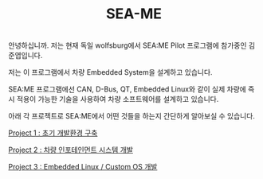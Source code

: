 <div align="center">

# SEA-ME 

</div>
<br>
안녕하십니까. 저는 현재 독일 wolfsburg에서 SEA:ME Pilot 프로그램에 참가중인 김준엽입니다.

저는 이 프로그램에서 차량 Embedded System을 설계하고 있습니다.

SEA:ME 프로그램에선 CAN, D-Bus, QT, Embedded Linux와 같이 실제 차량에 즉시 적용이 가능한 기술을 사용하여 차량 소프트웨어를 설계하고 있습니다.

아래 각 프로젝트로 SEA:ME에서 어떤 것들을 하는지 간단하게 알아보실 수 있습니다.

[Project 1 : 초기 개발환경 구축](https://github.com/jun-yub-kim/SEA-ME/blob/master/Project1)

[Project 2 : 차량 인포테인먼트 시스템 개발](https://github.com/jun-yub-kim/SEA-ME/blob/master/Project2)

[Project 3 : Embedded Linux / Custom OS 개발](https://github.com/jun-yub-kim/SEA-ME/tree/master/Project3)

